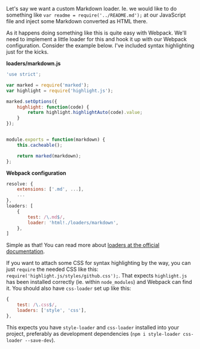 ﻿Let's say we want a custom Markdown loader. Ie. we would like to do something like `var readme = require('../README.md');` at our JavaScript file and inject some Markdown converted as HTML there.

As it happens doing something like this is quite easy with Webpack. We'll need to implement a little loader for this and hook it up with our Webpack configuration. Consider the example below. I've included syntax highlighting just for the kicks.

**loaders/markdown.js**

```javascript
'use strict';

var marked = require('marked');
var highlight = require('highlight.js');

marked.setOptions({
    highlight: function(code) {
        return highlight.highlightAuto(code).value;
    }
});


module.exports = function(markdown) {
    this.cacheable();

    return marked(markdown);
};
```

**Webpack configuration**

```javascript
resolve: {
    extensions: ['.md', ...],
    ...
},
loaders: [
    {
        test: /\.md$/,
        loader: 'html!./loaders/markdown',
    },
]
```

Simple as that! You can read more about [loaders at the official documentation](http://webpack.github.io/docs/loaders.html).

If you want to attach some CSS for syntax highlighting by the way, you can just `require` the needed CSS like this: `require('highlight.js/styles/github.css');`. That expects `highlight.js` has been installed correctly (ie. within `node_modules`) and Webpack can find it. You should also have `css-loader` set up like this:

```javascript
{
    test: /\.css$/,
    loaders: ['style', 'css'],
},
```

This expects you have `style-loader` and `css-loader` installed into your project, preferably as development dependencies (`npm i style-loader css-loader --save-dev`).